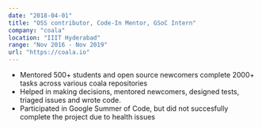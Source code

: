 ```yaml
---
date: "2018-04-01"
title: "OSS contributor, Code-In Mentor, GSoC Intern"
company: "coala"
location: "IIIT Hyderabad"
range: "Nov 2016 - Nov 2019"
url: "https://coala.io"
---
```


- Mentored 500+ students and open source newcomers complete 2000+ tasks across various coala repositories
- Helped in making decisions, mentored newcomers, designed tests, triaged issues and wrote code.
- Participated in Google Summer of Code, but did not succesfully complete the project due to health issues
